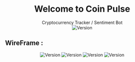<h1 align="center">Welcome to Coin Pulse</h1>
<p align="center" >Cryptocurrency Tracker / Sentiment Bot
<br>
<img  alt="Version" src="https://img.shields.io/npm/v/homework.svg">
</p>

## WireFrame : 

<p align="center" >
  <img alt="Version" src="https://github.com/archivecoderzero/Bit-Pulse/blob/master/readme_img/0.PNG?raw=true">
  <img alt="Version" src="https://github.com/archivecoderzero/Bit-Pulse/blob/master/readme_img/1.PNG?raw=true">
  <img alt="Version" src="https://github.com/archivecoderzero/Bit-Pulse/blob/master/readme_img/2.PNG?raw=true">
  <img alt="Version" src="https://github.com/archivecoderzero/Bit-Pulse/blob/master/readme_img/3.PNG?raw=true">
</p>

